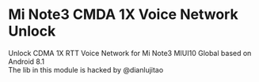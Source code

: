 # Mi Note3 CMDA 1X Voice Network Unlock
Unlock CDMA 1X RTT Voice Network for Mi Note3 MIUI10 Global based on Android 8.1  
The lib in this module is hacked by @dianlujitao
